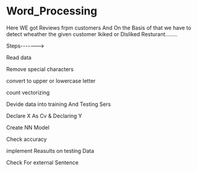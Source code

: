 # Word_Processing


Here WE got Reviews frpm customers And On the Basis of that we have to detect wheather  the given customer lkiked or Disliked Resturant........

Steps------->

Read data 

Remove special characters

convert to upper or lowercase letter

count vectorizing

Devide data into training And Testing Sers

Declare X As Cv & Declaring Y

Create NN Model

Check accuracy

implement Reasults on testing Data

Check For external Sentence
